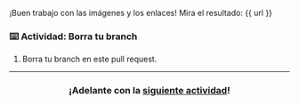 ¡Buen trabajo con las imágenes y los enlaces! Mira el resultado: {{ url }}

### :keyboard: Actividad: Borra tu branch

1. Borra tu branch en este pull request.

<hr>
<h3 align="center">¡Adelante con la <a href="{{ prUrl }}">siguiente actividad</a>!</h3>
